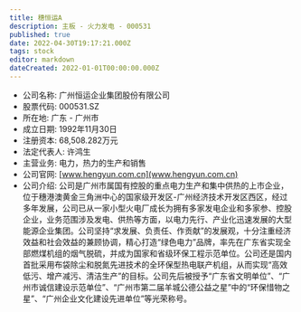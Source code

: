 ```yaml
---
title: 穗恒运A
description: 主板 - 火力发电 - 000531
published: true
date: 2022-04-30T19:17:21.000Z
tags: stock
editor: markdown
dateCreated: 2022-01-01T00:00:00.000Z
---
```


- 公司名称: 广州恒运企业集团股份有限公司
- 股票代码: 000531.SZ
- 所在地: 广东 - 广州市
- 成立日期: 1992年11月30日
- 注册资本: 68,508.282万元
- 法定代表人: 许鸿生
- 主营业务: 电力，热力的生产和销售
- 公司官网: [www.hengyun.com.cn](www.hengyun.com.cn)
- 公司介绍: 公司是广州市属国有控股的重点电力生产和集中供热的上市企业，位于穗港澳黄金三角洲中心的国家级开发区-广州经济技术开发区西区，经过多年发展，公司已从一家小型火电厂成长为拥有多家发电企业和多家参、控股企业，业务范围涉及发电、供热等方面，以电力先行、产业化迅速发展的大型能源企业集团。公司坚持“求发展、负责任、作贡献”的发展观，十分注重经济效益和社会效益的兼顾协调，精心打造“绿色电力”品牌，率先在广东省实现全部燃煤机组的烟气脱硫，并成为国家和省级环保工程示范单位。公司还是国内首批采用布袋除尘和脱氮先进技术的全环保型热电联产机组，从而实现“高效低污、增产减污、清洁生产”的目标。公司先后被授予“广东省文明单位”、“广州市诚信建设示范单位”、“广州市第二届羊城公德公益之星”中的“环保惜物之星”、“广州企业文化建设先进单位”等光荣称号。



